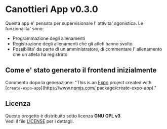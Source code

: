 # Canottieri App v0.3.0

Questa app e' pensata per supervisionare l' attivita' agonistica.
Le funzionalita' sono:

-   Programmazione degli allenamenti
-   Registrazione degli allenamenti che gli atleti hanno svolto
-   Possibilita' da parte di un amministratore, di commentare l' allenamento che un atleta
    ha registrato

## Come e' stato generato il frontend inizialmente

Commento dopo la generazione:
"This is an [Expo](https://expo.dev) project created with [`create-expo-app`](https://www.npmjs.com/
package/create-expo-app)."

## Licenza

Questo progetto è distribuito sotto licenza **GNU GPL v3**.  
Vedi il file [LICENSE](./LICENSE.txt) per i dettagli.

